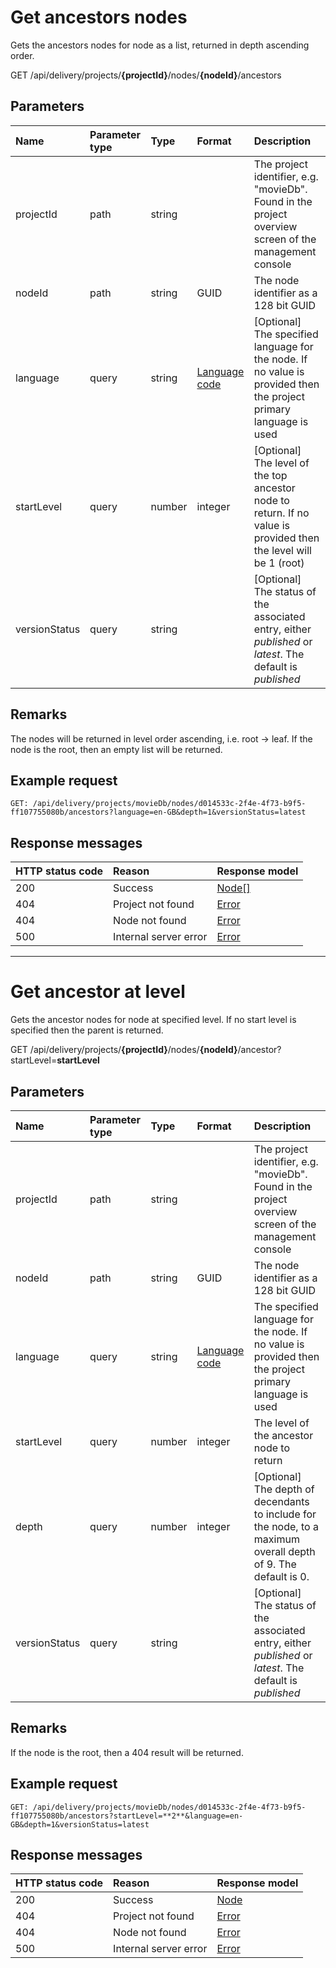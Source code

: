 # Get ancestors nodes

Gets the ancestors nodes for node as a list, returned in depth ascending order.

<span class="label label--get">GET</span> /api/delivery/projects/**{projectId}**/nodes/**{nodeId}**/ancestors

## Parameters

| Name | Parameter type | Type | Format | Description |
|:-|:-|:-|:-|:-|
| projectId | path | string | | The project identifier, e.g. "movieDb". Found in the project overview screen of the management console |
| nodeId | path | string | GUID | The node identifier as a 128 bit GUID |
| language | query | string | [Language code](/localization.md) | [Optional] The specified language for the node. If no value is provided then the project primary language is used |
| startLevel | query | number | integer | [Optional] The level of the top ancestor node to return. If no value is provided then the level will be 1 (root) |
| versionStatus | query | string | | [Optional]  The status of the associated entry, either *published* or *latest*. The default is *published* |

## Remarks

The nodes will be returned in level order ascending, i.e. root -> leaf. If the node is the root, then an empty list will be returned.

## Example request

```http
GET: /api/delivery/projects/movieDb/nodes/d014533c-2f4e-4f73-b9f5-ff107755080b/ancestors?language=en-GB&depth=1&versionStatus=latest
```

## Response messages

| HTTP status code | Reason | Response model |
|:-|:-|:-|
| 200 | Success | [Node[]](/model/node.md) |
| 404 | Project not found | [Error](/key-concepts/errors.md) |
| 404 | Node not found | [Error](/key-concepts/errors.md) |
| 500 | Internal server error | [Error](/key-concepts/errors.md) |

---

# Get ancestor at level

Gets the ancestor nodes for node at specified level. If no start level is specified then the parent is returned.

<span class="label label--get">GET</span> /api/delivery/projects/**{projectId}**/nodes/**{nodeId}**/ancestor?startLevel=**startLevel**

## Parameters

| Name | Parameter type | Type | Format | Description |
|:-|:-|:-|:-|:-|
| projectId | path | string | | The project identifier, e.g. "movieDb". Found in the project overview screen of the management console |
| nodeId | path | string | GUID | The node identifier as a 128 bit GUID |
| language | query | string | [Language code](/localization.md) | The specified language for the node. If no value is provided then the project primary language is used |
| startLevel | query | number | integer | The level of the ancestor node to return |
| depth | query | number | integer | [Optional]  The depth of decendants to include for the node, to a maximum overall depth of 9. The default is 0. |
| versionStatus | query | string | | [Optional]  The status of the associated entry, either *published* or *latest*. The default is *published* |

## Remarks

If the node is the root, then a 404 result will be returned.

## Example request

```http
GET: /api/delivery/projects/movieDb/nodes/d014533c-2f4e-4f73-b9f5-ff107755080b/ancestors?startLevel=**2**&language=en-GB&depth=1&versionStatus=latest
```

## Response messages

| HTTP status code | Reason | Response model |
|:-|:-|:-|
| 200 | Success | [Node](/model/node.md) |
| 404 | Project not found | [Error](/key-concepts/errors.md) |
| 404 | Node not found | [Error](/key-concepts/errors.md) |
| 500 | Internal server error | [Error](/key-concepts/errors.md) |